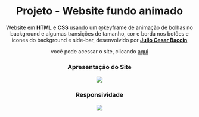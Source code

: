 
<h1 align="center"> 
Projeto - Website fundo animado
</h1>
 
 <p align="center">
 Website em <strong>HTML</strong> e <strong>CSS</strong> usando um @keyframe de animação de bolhas no background e algumas transições de tamanho, cor e borda nos botões e icones do background e side-bar, desenvolvido por <a target="_blank" rel="external" href="https://github.com/juliobaccin/"><strong>Julio Cesar Baccin</strong></a>
 </p>

<p align="center">
 você pode acessar o site, clicando <a href="">aqui</a>
</p>

<div align="center">
<h3> 
 Apresentação do Site
</h3>
<img src="https://github.com/juliobaccin/Projeto-Website-animado-bolhas/blob/main/site.gif">
<h3>
  Responsividade
 </h3> 
<img src="https://github.com/juliobaccin/Projeto-Website-animado-bolhas/blob/main/responsividade.gif">
</div>
